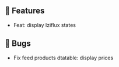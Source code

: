 ## 🚀 Features

- Feat: display Iziflux states


## 🐛 Bugs

- Fix feed products dtatable: display prices